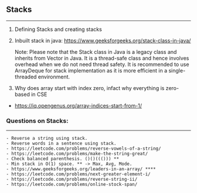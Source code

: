 ##                              Stacks
---------------------------------------------------------------------------------------

1. Defining Stacks and creating stacks 
2. Inbuilt stack in java: https://www.geeksforgeeks.org/stack-class-in-java/

    Note: Please note that the Stack class in Java is a legacy class and inherits from Vector in Java. It is a thread-safe class and hence involves overhead when we do not need thread safety. It is recommended to use ArrayDeque for stack implementation as it is more efficient in a single-threaded environment.

3. Why does array start with index zero, infact why everything is zero-based in CSE
-   https://iq.opengenus.org/array-indices-start-from-1/ 


###                 Questions on Stacks:
------------------------------------------------------------------------------------------
    - Reverse a string using stack.
    - Reverse words in a sentence using stack.
    - https://leetcode.com/problems/reverse-vowels-of-a-string/ 
    - https://leetcode.com/problems/make-the-string-great/ 
    - Check balanced parenthesis. ()()((())) **
    - Min stack in O(1) space. ** -> Max, Avg, Mode.
    - https://www.geeksforgeeks.org/leaders-in-an-array/ ****
    - https://leetcode.com/problems/next-greater-element-i/ 
    - https://leetcode.com/problems/reverse-string-ii/ 
    - https://leetcode.com/problems/online-stock-span/ 
